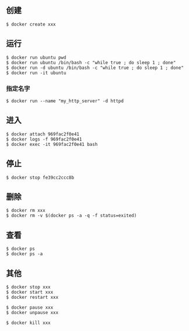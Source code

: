 ## 创建

```
$ docker create xxx
```

## 运行

```
$ docker run ubuntu pwd
$ docker run ubuntu /bin/bash -c "while true ; do sleep 1 ; done"
$ docker run -d ubuntu /bin/bash -c "while true ; do sleep 1 ; done"
$ docker run -it ubuntu
```

### 指定名字

```
$ docker run --name "my_http_server" -d httpd
```

## 进入

```
$ docker attach 969fac2f0e41
$ docker logs -f 969fac2f0e41
$ docker exec -it 969fac2f0e41 bash
```

## 停止

```
$ docker stop fe39cc2ccc8b
```

## 删除

```
$ docker rm xxx
$ docker rm -v $(docker ps -a -q -f status=exited)
```

## 查看

```
$ docker ps
$ docker ps -a
```

## 其他

```
$ docker stop xxx
$ docker start xxx
$ docker restart xxx
```

```
$ docker pause xxx
$ docker unpause xxx
```

```
$ docker kill xxx
```
